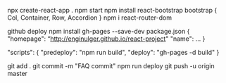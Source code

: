 npx create-react-app .
npm start
npm install react-bootstrap bootstrap
{ Col, Container, Row, Accordion }
npm i react-router-dom

github deploy
npm install gh-pages --save-dev
package.json
{
"homepage": “http://enginulger.github.io/react-project"
"name": ...
}

"scripts": {
"predeploy": "npm run build",
"deploy": "gh-pages -d build"
}

git add .
git commit -m "FAQ commit"
npm run deploy
git push -u origin master
